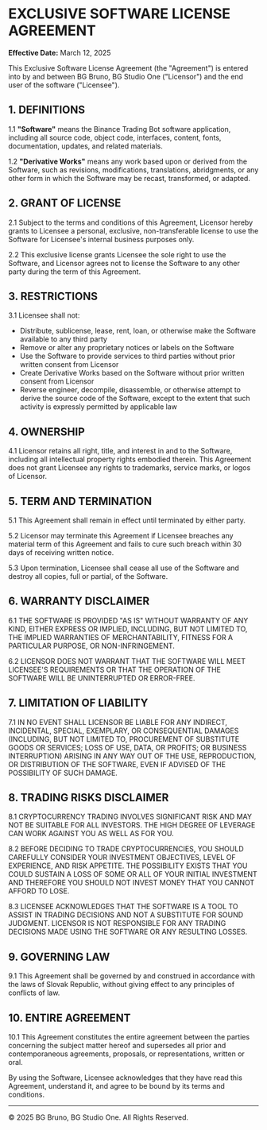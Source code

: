 # EXCLUSIVE SOFTWARE LICENSE AGREEMENT

**Effective Date:** March 12, 2025

This Exclusive Software License Agreement (the "Agreement") is entered into by and between BG Bruno, BG Studio One ("Licensor") and the end user of the software ("Licensee").

## 1. DEFINITIONS

1.1 **"Software"** means the Binance Trading Bot software application, including all source code, object code, interfaces, content, fonts, documentation, updates, and related materials.

1.2 **"Derivative Works"** means any work based upon or derived from the Software, such as revisions, modifications, translations, abridgments, or any other form in which the Software may be recast, transformed, or adapted.

## 2. GRANT OF LICENSE

2.1 Subject to the terms and conditions of this Agreement, Licensor hereby grants to Licensee a personal, exclusive, non-transferable license to use the Software for Licensee's internal business purposes only.

2.2 This exclusive license grants Licensee the sole right to use the Software, and Licensor agrees not to license the Software to any other party during the term of this Agreement.

## 3. RESTRICTIONS

3.1 Licensee shall not:
   - Distribute, sublicense, lease, rent, loan, or otherwise make the Software available to any third party
   - Remove or alter any proprietary notices or labels on the Software
   - Use the Software to provide services to third parties without prior written consent from Licensor
   - Create Derivative Works based on the Software without prior written consent from Licensor
   - Reverse engineer, decompile, disassemble, or otherwise attempt to derive the source code of the Software, except to the extent that such activity is expressly permitted by applicable law

## 4. OWNERSHIP

4.1 Licensor retains all right, title, and interest in and to the Software, including all intellectual property rights embodied therein. This Agreement does not grant Licensee any rights to trademarks, service marks, or logos of Licensor.

## 5. TERM AND TERMINATION

5.1 This Agreement shall remain in effect until terminated by either party.

5.2 Licensor may terminate this Agreement if Licensee breaches any material term of this Agreement and fails to cure such breach within 30 days of receiving written notice.

5.3 Upon termination, Licensee shall cease all use of the Software and destroy all copies, full or partial, of the Software.

## 6. WARRANTY DISCLAIMER

6.1 THE SOFTWARE IS PROVIDED "AS IS" WITHOUT WARRANTY OF ANY KIND, EITHER EXPRESS OR IMPLIED, INCLUDING, BUT NOT LIMITED TO, THE IMPLIED WARRANTIES OF MERCHANTABILITY, FITNESS FOR A PARTICULAR PURPOSE, OR NON-INFRINGEMENT.

6.2 LICENSOR DOES NOT WARRANT THAT THE SOFTWARE WILL MEET LICENSEE'S REQUIREMENTS OR THAT THE OPERATION OF THE SOFTWARE WILL BE UNINTERRUPTED OR ERROR-FREE.

## 7. LIMITATION OF LIABILITY

7.1 IN NO EVENT SHALL LICENSOR BE LIABLE FOR ANY INDIRECT, INCIDENTAL, SPECIAL, EXEMPLARY, OR CONSEQUENTIAL DAMAGES (INCLUDING, BUT NOT LIMITED TO, PROCUREMENT OF SUBSTITUTE GOODS OR SERVICES; LOSS OF USE, DATA, OR PROFITS; OR BUSINESS INTERRUPTION) ARISING IN ANY WAY OUT OF THE USE, REPRODUCTION, OR DISTRIBUTION OF THE SOFTWARE, EVEN IF ADVISED OF THE POSSIBILITY OF SUCH DAMAGE.

## 8. TRADING RISKS DISCLAIMER

8.1 CRYPTOCURRENCY TRADING INVOLVES SIGNIFICANT RISK AND MAY NOT BE SUITABLE FOR ALL INVESTORS. THE HIGH DEGREE OF LEVERAGE CAN WORK AGAINST YOU AS WELL AS FOR YOU.

8.2 BEFORE DECIDING TO TRADE CRYPTOCURRENCIES, YOU SHOULD CAREFULLY CONSIDER YOUR INVESTMENT OBJECTIVES, LEVEL OF EXPERIENCE, AND RISK APPETITE. THE POSSIBILITY EXISTS THAT YOU COULD SUSTAIN A LOSS OF SOME OR ALL OF YOUR INITIAL INVESTMENT AND THEREFORE YOU SHOULD NOT INVEST MONEY THAT YOU CANNOT AFFORD TO LOSE.

8.3 LICENSEE ACKNOWLEDGES THAT THE SOFTWARE IS A TOOL TO ASSIST IN TRADING DECISIONS AND NOT A SUBSTITUTE FOR SOUND JUDGMENT. LICENSOR IS NOT RESPONSIBLE FOR ANY TRADING DECISIONS MADE USING THE SOFTWARE OR ANY RESULTING LOSSES.

## 9. GOVERNING LAW

9.1 This Agreement shall be governed by and construed in accordance with the laws of Slovak Republic, without giving effect to any principles of conflicts of law.

## 10. ENTIRE AGREEMENT

10.1 This Agreement constitutes the entire agreement between the parties concerning the subject matter hereof and supersedes all prior and contemporaneous agreements, proposals, or representations, written or oral.

By using the Software, Licensee acknowledges that they have read this Agreement, understand it, and agree to be bound by its terms and conditions.

---

© 2025 BG Bruno, BG Studio One. All Rights Reserved.
